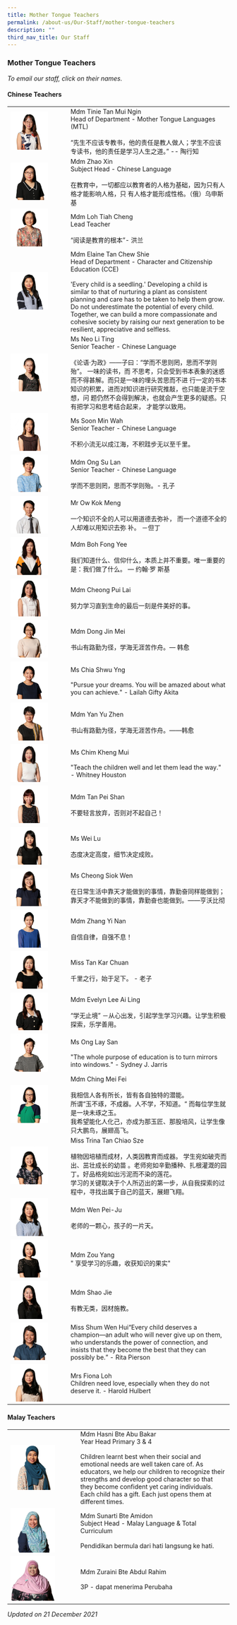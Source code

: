 ```yaml
---
title: Mother Tongue Teachers
permalink: /about-us/Our-Staff/mother-tongue-teachers
description: ""
third_nav_title: Our Staff
---
```

### Mother Tongue Teachers

*To email our staff, click on their names.*

#### Chinese Teachers

|  	|  	|
|---	|---	|
| <img src="/images/mtt1.png" style="width:70%"> 	| Mdm Tinie Tan Mui Ngin<br>Head of Department - Mother Tongue Languages (MTL)<br><br>“先生不应该专教书，他的责任是教人做人；学生不应该专读书，他的责任是学习人生之道。” -- 陶行知 	|
| <img src="/images/mtt2.png" style="width:70%"> 	| Mdm Zhao Xin<br>Subject Head - Chinese Language<br><br>在教育中，一切都应以教育者的人格为基础，因为只有人格才能影响人格，只 有人格才能形成性格。（俄）乌申斯基 	|
| <img src="/images/mtt3.png" style="width:70%"> 	| Mdm Loh Tiah Cheng<br>Lead Teacher<br><br>“阅读是教育的根本”- 洪兰 	|
| <img src="/images/mtt4.png" style="width:70%"> 	| Mdm Elaine Tan Chew Shie<br>Head of Department - Character and Citizenship Education (CCE)<br><br>'Every child is a seedling.' Developing a child is similar to that of nurturing a plant as consistent planning and care has to be taken to help them grow. Do not underestimate the potential of every child. Together, we can build a more compassionate and cohesive society by raising our next generation to be resilient, appreciative and selfless. 	|
| <img src="/images/mtt5.png" style="width:70%"> 	| Ms Neo Li Ting<br>Senior Teacher - Chinese Language<br><br>《论语·为政》——子曰：“学而不思则罔，思而不学则殆”。 一味的读书，而 不思考，只会受到书本表象的迷惑而不得甚解。而只是一味的埋头苦思而不进 行一定的书本知识的积累，进而对知识进行研究推敲，也只能是流于空想，问 题仍然不会得到解决，也就会产生更多的疑惑。只有把学习和思考结合起来， 才能学以致用。 	|
| <img src="/images/mtt6.png" style="width:70%"> 	| Ms Soon Min Wah<br>Senior Teacher - Chinese Language<br><br>不积小流无以成江海，不积跬步无以至千里。 	|
| <img src="/images/mtt7.png" style="width:70%">  	| Mdm Ong Su Lan<br>Senior Teacher - Chinese Language<br><br>学而不思则罔，思而不学则殆。- 孔子  	|
| <img src="/images/mtt8.png" style="width:70%"> 	| Mr Ow Kok Meng<br><br>一个知识不全的人可以用道德去弥补， 而一个道德不全的人却难以用知识去弥 补。 －但丁 	|
|<img src="/images/mtt9.png" style="width:70%"> 	| Mdm Boh Fong Yee<br><br>我们知道什么、信仰什么，本质上并不重要。唯一重要的是：我们做了什么。 — 约翰·罗 斯基 	|
| <img src="/images/mtt10.png" style="width:70%"> 	| Mdm Cheong Pui Lai<br><br>努力学习直到生命的最后一刻是件美好的事。 	|
| <img src="/images/mtt11.png" style="width:70%"> 	| Mdm Dong Jin Mei<br><br>书山有路勤为径，学海无涯苦作舟。— 韩愈 	|
| <img src="/images/mtt12.png" style="width:70%"> 	| Ms Chia Shwu Yng<br><br>"Pursue your dreams. You will be amazed about what you can achieve." - Lailah Gifty Akita 	|
| <img src="/images/mtt13.png" style="width:70%"> 	| Mdm Yan Yu Zhen<br><br>书山有路勤为径，学海无涯苦作舟。——韩愈 	|
| <img src="/images/mtt14.png" style="width:70%"> 	| Ms Chim Kheng Mui<br><br>"Teach the children well and let them lead the way." - Whitney Houston 	|
| <img src="/images/mtt15.png" style="width:70%"> 	| Mdm Tan Pei Shan<br><br>不要轻言放弃，否则对不起自己！ 	|
| <img src="/images/mtt16.png" style="width:70%"> 	| Ms Wei Lu<br><br>态度决定高度，细节决定成败。 	|
| <img src="/images/mtt17.png" style="width:70%"> 	| Ms Cheong Siok Wen<br><br>在日常生活中靠天才能做到的事情，靠勤奋同样能做到；靠天才不能做到的事情，靠勤奋也能做到。——亨沃比彻 	|
| <img src="/images/mtt18.png" style="width:70%"> 	| Mdm Zhang Yi Nan<br><br>自信自律，自强不息！ 	|
| <img src="/images/mtt19.png" style="width:70%"> 	| Miss Tan Kar Chuan<br><br>千里之行，始于足下。 - 老子 	|
| <img src="/images/mtt20.png" style="width:70%"> 	| Mdm Evelyn Lee Ai Ling<br><br>“学无止境” －从心出发，引起学生学习兴趣。让学生积极探索，乐学善用。 	|
| <img src="/images/mtt21.png" style="width:70%"> 	| Ms Ong Lay San<br><br>"The whole purpose of education is to turn mirrors into windows." - Sydney J. Jarris 	|
| <img src="/images/mtt22.png" style="width:70%"> 	| Mdm Ching Mei Fei<br><br>我相信人各有所长，皆有各自独特的潜能。<br>所谓“玉不琢，不成器。人不学，不知道。“ 而每位学生就是一块未琢之玉。<br>我希望能化人化己，亦成为那玉匠、那股培风，让学生像只大鹏鸟，展翅高飞。 	|
| <img src="/images/mtt23.png" style="width:70%"> 	| Miss Trina Tan Chiao Sze<br><br>植物因培植而成材，人类因教育而成器。 学生宛如破壳而出、茁壮成长的幼苗 。老师宛如辛勤播种、扎根灌溉的园丁。好品格宛如出污泥而不染的莲花。<br>学习的关键取决于个人所迈出的第一步，从自我探索的过程中，寻找出属于自己的蓝天，展翅飞翔。 	|
| <img src="/images/mtt24.png" style="width:70%"> 	| Mdm Wen Pei-Ju<br><br>老师的一颗心，孩子的一片天。 	|
| <img src="/images/mtt25.png" style="width:70%"> 	| Mdm Zou Yang<br> " 享受学习的乐趣，收获知识的果实" 	|
| <img src="/images/mtt26.png" style="width:70%"> 	| Mdm Shao Jie<br><br>有教无类，因材施教。 	|
| <img src="/images/mtt27.png" style="width:70%"> 	| Miss Shum Wen Hui“Every child deserves a champion—an adult who will never give up on them, who understands the power of connection, and insists that they become the best that they can possibly be.” - Rita Pierson  	|
| <img src="/images/mtt28.png" style="width:70%"> 	| Mrs Fiona Loh<br>Children need love, especially when they do not deserve it. - Harold Hulbert  	|

#### Malay Teachers

|  	|  	|
|---	|---	|
| <img src="/images/mtt29.png" style="width:70%"> 	| Mdm Hasni Bte Abu Bakar<br>Year Head Primary 3 & 4<br><br>Children learnt best when their social and emotional needs are well taken care of. As educators, we help our children to recognize their strengths and develop good character so that they become confident yet caring individuals. Each child has a gift. Each just opens them at different times. 	|
| <img src="/images/mtt30.png" style="width:70%"> 	| Mdm Sunarti Bte Amidon<br>Subject Head - Malay Language & Total Curriculum<br><br>Pendidikan bermula dari hati langsung ke hati. 	|
| <img src="/images/mtt31.png" style="width:70%"> 	| Mdm Zuraini Bte Abdul Rahim<br><br>3P - dapat menerima Perubaha 	|

*Updated on 21 December 2021*